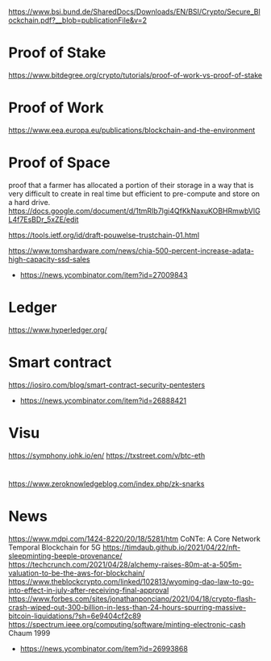 https://www.bsi.bund.de/SharedDocs/Downloads/EN/BSI/Crypto/Secure_Blockchain.pdf?__blob=publicationFile&v=2

# Proof of Stake
https://www.bitdegree.org/crypto/tutorials/proof-of-work-vs-proof-of-stake

# Proof of Work
https://www.eea.europa.eu/publications/blockchain-and-the-environment

# Proof of Space
proof that a farmer has allocated a portion of their storage in a way
that is very difficult to create in real time but efficient to pre-compute and store on a hard drive.
https://docs.google.com/document/d/1tmRIb7lgi4QfKkNaxuKOBHRmwbVlGL4f7EsBDr_5xZE/edit

https://tools.ietf.org/id/draft-pouwelse-trustchain-01.html

https://www.tomshardware.com/news/chia-500-percent-increase-adata-high-capacity-ssd-sales
* https://news.ycombinator.com/item?id=27009843

# Ledger
https://www.hyperledger.org/

# Smart contract
https://iosiro.com/blog/smart-contract-security-pentesters
* https://news.ycombinator.com/item?id=26888421

# Visu
https://symphony.iohk.io/en/
https://txstreet.com/v/btc-eth

#
https://www.zeroknowledgeblog.com/index.php/zk-snarks

# News
https://www.mdpi.com/1424-8220/20/18/5281/htm CoNTe: A Core Network Temporal Blockchain for 5G
https://timdaub.github.io/2021/04/22/nft-sleepminting-beeple-provenance/
https://techcrunch.com/2021/04/28/alchemy-raises-80m-at-a-505m-valuation-to-be-the-aws-for-blockchain/
https://www.theblockcrypto.com/linked/102813/wyoming-dao-law-to-go-into-effect-in-july-after-receiving-final-approval
https://www.forbes.com/sites/jonathanponciano/2021/04/18/crypto-flash-crash-wiped-out-300-billion-in-less-than-24-hours-spurring-massive-bitcoin-liquidations/?sh=6e9404cf2c89
https://spectrum.ieee.org/computing/software/minting-electronic-cash Chaum 1999
* https://news.ycombinator.com/item?id=26993868